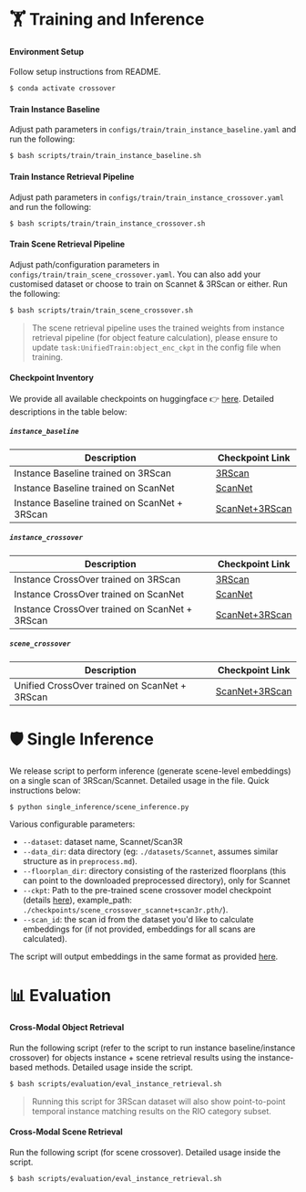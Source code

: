 # :weight_lifting: Training and Inference

#### Environment Setup
Follow setup instructions from README. 
```bash
$ conda activate crossover
```

#### Train Instance Baseline
Adjust path parameters in `configs/train/train_instance_baseline.yaml` and run the following:

```bash
$ bash scripts/train/train_instance_baseline.sh
```

#### Train Instance Retrieval Pipeline
Adjust path parameters in `configs/train/train_instance_crossover.yaml` and run the following:

```bash
$ bash scripts/train/train_instance_crossover.sh
```

#### Train Scene Retrieval Pipeline
Adjust path/configuration parameters in `configs/train/train_scene_crossover.yaml`. You can also add your customised dataset or choose to train on Scannet & 3RScan or either. Run the following:

```bash
$ bash scripts/train/train_scene_crossover.sh
```

> The scene retrieval pipeline uses the trained weights from instance retrieval pipeline (for object feature calculation), please ensure to update `task:UnifiedTrain:object_enc_ckpt` in the config file when training.

#### Checkpoint Inventory
We provide all available checkpoints on huggingface 👉 [here](https://huggingface.co/gradient-spaces/CrossOver/tree/main). Detailed descriptions in the table below:

##### ```instance_baseline```
| Description            | Checkpoint Link |
| ------------------ | -------------- |
|Instance Baseline trained on 3RScan        | [3RScan](https://huggingface.co/gradient-spaces/CrossOver/tree/main/instance_baseline_scan3r.pth) |
|Instance Baseline trained on ScanNet        | [ScanNet](https://huggingface.co/gradient-spaces/CrossOver/tree/main/instance_baseline_scannet.pth) |
|Instance Baseline trained on ScanNet + 3RScan        | [ScanNet+3RScan](https://huggingface.co/gradient-spaces/CrossOver/tree/main/instance_baseline_scannet%2Bscan3r.pth) |

##### ```instance_crossover```
| Description            | Checkpoint Link |
| ------------------ | -------------- |
|Instance CrossOver trained on 3RScan        | [3RScan](https://huggingface.co/gradient-spaces/CrossOver/tree/main/instance_crossover_scan3r.pth) |
|Instance CrossOver trained on ScanNet        | [ScanNet](https://huggingface.co/gradient-spaces/CrossOver/tree/main/instance_crossover_scannet.pth) |
|Instance CrossOver trained on ScanNet + 3RScan        | [ScanNet+3RScan](https://huggingface.co/gradient-spaces/CrossOver/tree/main/instance_crossover_scannet%2Bscan3r.pth) |

##### ```scene_crossover```
| Description            | Checkpoint Link |
| ------------------ | -------------- |
| Unified CrossOver trained on ScanNet + 3RScan        | [ScanNet+3RScan](https://huggingface.co/gradient-spaces/CrossOver/tree/main/scene_crossover_scannet%2Bscan3r.pth) |


# :shield: Single Inference
We release script to perform inference (generate scene-level embeddings) on a single scan of 3RScan/Scannet. Detailed usage in the file. Quick instructions below:

```bash
$ python single_inference/scene_inference.py
```

Various configurable parameters:

- `--dataset`: dataset name, Scannet/Scan3R
- `--data_dir`: data directory (eg: `./datasets/Scannet`, assumes similar structure as in `preprocess.md`).
- `--floorplan_dir`: directory consisting of the rasterized floorplans (this can point to the downloaded preprocessed directory), only for Scannet
- `--ckpt`: Path to the pre-trained scene crossover model checkpoint (details [here](TRAIN.md#checkpoint-inventory)), example_path: `./checkpoints/scene_crossover_scannet+scan3r.pth/`).
- `--scan_id`: the scan id from the dataset you'd like to calculate embeddings for (if not provided, embeddings for all scans are calculated).

The script will output embeddings in the same format as provided [here](DATA.md/#generated-embedding-data).

# :bar_chart: Evaluation
#### Cross-Modal Object Retrieval
Run the following script (refer to the script to run instance baseline/instance crossover) for objects instance + scene retrieval results using the instance-based methods. Detailed usage inside the script.

```bash
$ bash scripts/evaluation/eval_instance_retrieval.sh
```

> Running this script for 3RScan dataset will also show point-to-point temporal instance matching results on the RIO category subset.

#### Cross-Modal Scene Retrieval
Run the following script (for scene crossover). Detailed usage inside the script.

```bash
$ bash scripts/evaluation/eval_instance_retrieval.sh
```

